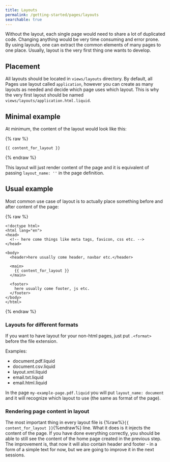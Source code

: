 ```yaml
---
title: Layouts
permalink: /getting-started/pages/layouts
searchable: true
---
```

Without the layout, each single page would need to share a lot of duplicated code. Changing anything would be very time consuming and error prone. By using layouts, one can extract the common elements of many pages to one place. Usually, layout is the very first thing one wants to develop.

## Placement

All layouts should be located in `views/layouts` directory. By default, all Pages use layout called `application`, however you can create as many layouts as needed and decide which page uses which layout. This is why the very first layout should be named `views/layouts/application.html.liquid`.

## Minimal example

At minimum, the content of the layout would look like this:

{% raw %}

```liquid
{{ content_for_layout }}
```

{% endraw %}

This layout will just render content of the page and it is equivalent of passing `layout_name: ''` in the page definition.

## Usual example

Most common use case of layout is to actually place something before and after content of the page:

{% raw %}

```liquid
<!doctype html>
<html lang="en">
<head>
  <!-- here come things like meta tags, favicon, css etc. -->
</head>

<body>
  <header>here usually come header, navbar etc.</header>

  <main>
    {{ content_for_layout }}
  </main>

  <footer>
    here usually come footer, js etc.
  </footer>
</body>
</html>
```

{% endraw %}

### Layouts for different formats

If you want to have layout for your non-html pages, just put `.<format>` before the file extension.

Examples:

* document.pdf.liquid
* document.csv.liquid
* layout.xml.liquid
* email.txt.liquid
* email.html.liquid

In the page `my-example-page.pdf.liquid` you will put `layout_name: document` and it will recognize which layout to use (the same as format of the page).

### Rendering page content in layout

The most important thing in every layout file is {%raw%}`{{ content_for_layout }}`{%endraw%} line. What it does is it injects the content of the page. If you have done everything correctly, you should be able to still see the content of the home page created in the previous step. The improvement is, that now it will also contain header and footer - in a form of a simple text for now, but we are going to improve it in the next sessions.
